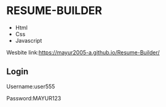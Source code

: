 # RESUME-BUILDER
<ul>
  <li>Html</li>
  <li>Css</li>
  <li>Javascript</li>
</ul>
<p>Wesbite link:<a href="https://mayur2005-a.github.io/Resume-Builder/">https://mayur2005-a.github.io/Resume-Builder/</a></p>
<h2>Login</h2>
<p>Username:user555</p>
<p>Password:MAYUR123</p>

